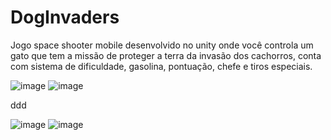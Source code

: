 # DogInvaders

Jogo space shooter mobile desenvolvido no unity onde você controla um gato que tem a missão de proteger a terra da invasão dos cachorros, conta com sistema de dificuldade, gasolina, pontuação, chefe e tiros especiais.

![image](https://github.com/gabs4841/DogInvaders/assets/74026100/5ec8f6c4-8b8e-44fd-a818-b385ae539a12)
![image](https://github.com/gabs4841/DogInvaders/assets/74026100/3fa77b5e-bacc-4867-beb1-fd81becfa67f)

ddd

![image](https://github.com/gabs4841/DogInvaders/assets/74026100/1f04cb98-aa0b-4dd1-98cc-4d279b688566)
![image](https://github.com/gabs4841/DogInvaders/assets/74026100/89076570-b359-454b-809b-fe69dc93f788)

